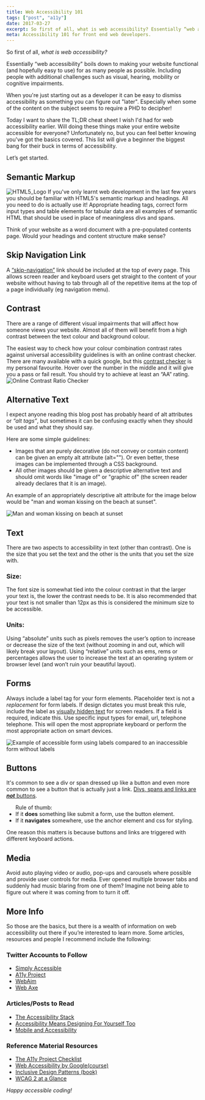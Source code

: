 ```yaml
---
title: Web Accessibility 101
tags: ["post", "a11y"]
date: 2017-03-27
excerpt: So first of all, what is web accessibility? Essentially “web accessibility" boils down to making your website functional (and hopefully easy to use) for as many people as possible. Including people with additional challenges such as ...
meta: Accessibility 101 for front end web developers.
---
```


So first of all, _what is web accessibility?_

Essentially “web accessibility" boils down to making your website functional (and hopefully easy to use) for as many people as possible. Including people with additional challenges such as visual, hearing, mobility or cognitive impairments.

When you're just starting out as a developer it can be easy to dismiss accessibility as something you can figure out "later". Especially when some of the content on the subject seems to require a PHD to decipher!

Today I want to share the TL;DR cheat sheet I wish I'd had for web accessibility earlier. Will doing these things make your entire website accessible for everyone? Unfortunately no, but you can feel better knowing you've got the basics covered. This list will give a beginner the biggest bang for their buck in terms of accessibility.

Let’s get started.

## Semantic Markup

<img class="img-float-right" src="/images/posts/HTML5_Logo.png" alt="HTML5_Logo">
If you've only learnt web development in the last few years you should be familiar with HTML5's semantic markup and headings. All you need to do is actually use it! Appropriate heading tags, correct form input types and table elements for tabular data are all examples of semantic HTML that should be used in place of meaningless divs and spans.

Think of your website as a word document with a pre-populated contents page. Would your headings and content structure make sense?

## Skip Navigation Link

A <a href="https://www.bignerdranch.com/blog/web-accessibility-skip-navigation-links/" >“skip-navigation”</a> link should be included at the top of every page. This allows screen reader and keyboard users get straight to the content of your website without having to tab through all of the repetitive items at the top of a page individually (eg navigation menu).

## Contrast

There are a range of different visual impairments that will affect how someone views your website. Almost all of them will benefit from a high contrast between the text colour and background colour.

The easiest way to check how your colour combination contrast rates against universal accessibility guidelines is with an online contrast checker. There are many available with a quick google, but this <a href="http://leaverou.github.io/contrast-ratio/">contrast checker</a> is my personal favourite. Hover over the number in the middle and it will give you a pass or fail result. You should try to achieve at least an “AA” rating.
<img class="img-full" src="/images/posts/contrast2.png" alt="Online Contrast Ratio Checker">

## Alternative Text

I expect anyone reading this blog post has probably heard of alt attributes or _“alt tags”_, but sometimes it can be confusing exactly when they should be used and what they should say.

Here are some simple guidelines:

- Images that are purely decorative (do not convey or contain content) can be given an empty alt attribute (alt=""). Or even better, these images can be implemented through a CSS background.
- All other images should be given a descriptive alternative text and should omit words like "image of" or "graphic of" (the screen reader already declares that it is an image).

An example of an appropriately descriptive alt attribute for the image below would be "man and woman kissing on the beach at sunset".

<img class="img-full" src="/images/posts/Beach-Alt-Example.jpg" alt="Man and woman kissing on beach at sunset">

## Text

There are two aspects to accessibility in text (other than contrast). One is the size that you set the text and the other is the units that you set the size with.

### Size:

The font size is somewhat tied into the colour contrast in that the larger your text is, the lower the contrast needs to be. It is also recommended that your text is not smaller than 12px as this is considered the minimum size to be accessible.

### Units:

Using “absolute” units such as pixels removes the user’s option to increase or decrease the size of the text (without zooming in and out, which will likely break your layout). Using “relative” units such as ems, rems or percentages allows the user to increase the text at an operating system or browser level (and won’t ruin your beautiful layout).

## Forms

Always include a label tag for your form elements. Placeholder text is not a <em>replacement</em> for form labels. If design dictates you must break this rule, include the label as <a href="https://css-tricks.com/places-its-tempting-to-use-display-none-but-dont/" >visually hidden text</a> for screen readers.
If a field is required, indicate this. Use specific input types for email, url, telephone telephone. This will open the most appropriate keyboard or perform the most appropriate action on smart devices.

<img class="img-full" src="/images/posts/formExample-1.jpg" alt="Example of accessible form using labels compared to an inaccessible form without labels">

## Buttons

It's common to see a div or span dressed up like a button and even more common to see a button that is actually just a link. <a href="http://www.karlgroves.com/2013/05/14/links-are-not-buttons-neither-are-divs-and-spans/">Divs, spans and links are <strong><em>not</em></strong> buttons</a>.

<ul>Rule of thumb:
 	<li>If it <strong>does</strong> something like submit a form, use the button element.</li>
 	<li>If it <strong>navigates</strong> somewhere, use the anchor element and css for styling.</li>
</ul>
One reason this matters is because buttons and links are triggered with different keyboard actions.

## Media
Avoid auto playing video or audio, pop-ups and carousels where possible and provide user controls for media. Ever opened multiple browser tabs and suddenly had music blaring from one of them? Imagine not being able to figure out where it was coming from to turn it off.

## More Info

So those are the basics, but there is a wealth of information on web accessibility out there if you’re interested to learn more. Some articles, resources and people I recommend include the following:

### Twitter Accounts to Follow

- <a href="https://twitter.com/SAteaches">Simply Accessible</a>
- <a href="https://twitter.com/A11YProject?lang=en" >A11y Project</a>
- <a href="https://twitter.com/webaim" >WebAim</a>
- <a href="https://twitter.com/webaxe">Web Axe</a>

### Articles/Posts to Read

- <a href="https://simplyaccessible.com/article/the-accessibility-stack/" >The Accessibility Stack</a>
- <a href="http://humaan.com/accessibility-means-designing-for-yourself-too/" >Accessibility Means Designing For Yourself Too</a>
- <a href="https://www.smashingmagazine.com/2014/05/mobile-accessibility-why-care-what-can-you-do" >Mobile and Accessibility</a>

### Reference Material Resources

- <a href="http://a11yproject.com/checklist.html" >The A11y Project Checklist</a>
- <a href="https://www.udacity.com/course/web-accessibility--ud891" >Web Accessibility by Google(course)</a>
- <a href="https://shop.smashingmagazine.com/products/inclusive-design-patterns" >Inclusive Design Patterns (book)</a>
- <a href="https://www.w3.org/WAI/WCAG20/glance/" >WCAG 2 at a Glance</a>

_Happy accessible coding!_
